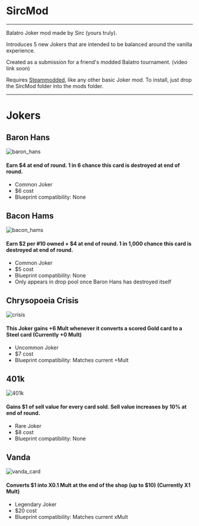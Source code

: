 # SircMod
-----
Balatro Joker mod made by Sirc (yours truly).

Introduces 5 new Jokers that are intended to be balanced around the vanilla experience.

Created as a submission for a friend's modded Balatro tournament. (video link soon)

Requires [Steammodded](https://github.com/Steamodded/smods), like any other basic Joker mod. To install, just drop the SircMod folder into the mods folder.

-----
# Jokers

## Baron Hans
![baron_hans](https://github.com/user-attachments/assets/6cc37af0-f020-4784-823f-573a4973e43e)
#### Earn $4 at end of round. 1 in 6 chance this card is destroyed at end of round.
- Common Joker
- $6 cost
- Blueprint compatibility: None

## Bacon Hams
![bacon_hams](https://github.com/user-attachments/assets/58322255-9187-43fd-b1ed-2c40d44f0049)
#### Earn $2 per #10 owned + $4 at end of round. 1 in 1,000 chance this card is destroyed at end of round.
- Common Joker
- $5 cost
- Blueprint compatibility: None
- Only appears in drop pool once Baron Hans has destroyed itself

## Chrysopoeia Crisis
![crisis](https://github.com/user-attachments/assets/2d2818d9-8f81-4528-ae28-142098dea368)
#### This Joker gains +6 Mult whenever it converts a scored Gold card to a Steel card (Currently +0 Mult)
- Uncommon Joker
- $7 cost
- Blueprint compatibility: Matches current +Mult

## 401k
![401k](https://github.com/user-attachments/assets/e51d04b5-4ff1-4265-aec2-7f7f9b23aae9)
#### Gains $1 of sell value for every card sold. Sell value increases by 10% at end of round.
- Rare Joker
- $8 cost
- Blueprint compatibility: None

## Vanda
![vanda_card](https://github.com/user-attachments/assets/88658386-d868-41d2-9cf0-eca3a7cba220)
#### Converts $1 into X0.1 Mult at the end of the shop (up to $10) (Currently X1 Mult)
- Legendary Joker
- $20 cost
- Blueprint compatibility: Matches current xMult
